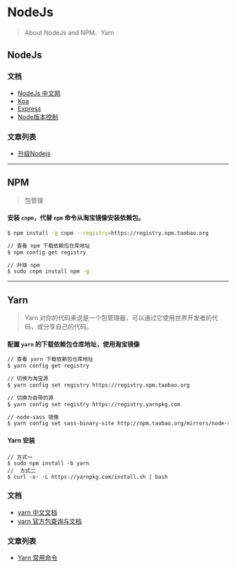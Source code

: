 # NodeJs
> About NodeJs and NPM、Yarn

## NodeJs

### 文档
* [NodeJs 中文网](http://nodejs.cn/api/child_process.html)
* [Koa](https://koa.bootcss.com/)
* [Express](http://www.expressjs.com.cn/)
* [Node版本控制](https://github.com/nvm-sh/nvm)

### 文章列表
* [升级Nodejs](./node/u-升级nodejs.md)

***

## NPM
> 包管理
#### 安装 `cnpm`，代替 `npm` 命令从淘宝镜像安装依赖包。
```bash
$ npm install -g cnpm --registry=https://registry.npm.taobao.org

// 查看 npm 下载依赖包仓库地址
$ npm config get registry

// 升级 npm 
$ sudo cnpm install npm -g
```

***

## Yarn
> Yarn
> 对你的代码来说是一个包管理器，可以通过它使用世界开发者的代码，或分享自己的代码。
#### 配置 `yarn` 的下载依赖包仓库地址，使用淘宝镜像
```bash
// 查看 yarn 下载依赖包仓库地址
$ yarn config get registry

// 切换为淘宝源
$ yarn config set registry https://registry.npm.taobao.org

// 切换为自带的源
$ yarn config set registry https://registry.yarnpkg.com

// node-sass 镜像
$ yarn config set sass-binary-site http://npm.taobao.org/mirrors/node-sass
```
#### Yarn 安装
```base
// 方式一
$ sudo npm install -b yarn
//  方式二
$ curl -o- -L https://yarnpkg.com/install.sh | bash
```

### 文档
* [yarn 中文文档](https://yarnpkg.com/zh-Hans/docs)
* [yarn 官方包查询与文档](https://yarnpkg.com/zh-Hans/docs)

### 文章列表
* [Yarn 常用命令](./yarn/n-Yarn常用命令.md)


